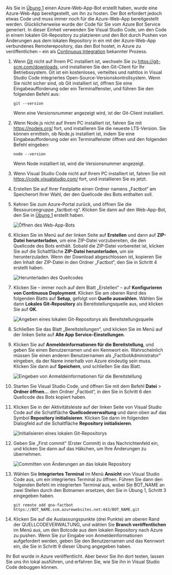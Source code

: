 Als Sie in [Übung 1](#Exercise1) einen Azure-Web-App-Bot erstellt haben, wurde eine Azure-Web-App bereitgestellt, um ihn zu hosten. Der Bot erfordert jedoch etwas Code und muss immer noch für die Azure-Web-App bereitgestellt werden. Glücklicherweise wurde der Code für Sie vom Azure Bot Service generiert. In dieser Einheit verwenden Sie Visual Studio Code, um den Code in einem lokalen Git-Repository zu platzieren und den Bot durch Pushen von Änderungen aus dem lokalen Repository in ein mit der Azure-Web-App verbundenes Remoterepository, das den Bot hostet, in Azure zu veröffentlichen – ein als [Continuous Integration](https://en.wikipedia.org/wiki/Continuous_integration) bekannter Prozess.

1. Wenn [Git](https://git-scm.com/) nicht auf Ihrem PC installiert ist, wechseln Sie zu https://git-scm.com/downloads, und installieren Sie den Git-Client für Ihr Betriebssystem. Git ist ein kostenloses, verteiltes und nahtlos in Visual Studio Code integriertes Open-Source-Versionskontrollsystem. Wenn Sie nicht sicher sind, ob Git installiert ist, öffnen Sie eine Eingabeaufforderung oder ein Terminalfenster, und führen Sie den folgenden Befehl aus:

    ``` 
    git --version
    ```

    Wenn eine Versionsnummer angezeigt wird, ist der Git-Client installiert.

1. Wenn Node.js nicht auf Ihrem PC installiert ist, fahren Sie mit https://nodejs.org/ fort, und installieren Sie die neueste LTS-Version. Sie können ermitteln, ob Node.js installiert ist, indem Sie eine Eingabeaufforderung oder ein Terminalfenster öffnen und den folgenden Befehl eingeben:

    ```
    node --version
    ```

    Wenn Node installiert ist, wird die Versionsnummer angezeigt.

1. Wenn Visual Studio Code nicht auf Ihrem PC installiert ist, fahren Sie mit https://code.visualstudio.com/ fort, und installieren Sie es jetzt.

1. Erstellen Sie auf Ihrer Festplatte einen Ordner namens „Factbot“ am Speicherort Ihrer Wahl, der den Quellcode des Bots enthalten soll.

1. Kehren Sie zum Azure-Portal zurück, und öffnen Sie die Ressourcengruppe „factbot-rg“. Klicken Sie dann auf den Web-App-Bot, den Sie in [Übung 1](#Exercise1) erstellt haben.

    ![Öffnen des Web-App-Bots](../media-draft/4-open-web-app-bot.png)

1. Klicken Sie im Menü auf der linken Seite auf **Erstellen** und dann auf **ZIP-Datei herunterladen**, um eine ZIP-Datei vorzubereiten, die den Quellcode des Bots enthält. Sobald die ZIP-Datei vorbereitet ist, klicken Sie auf die Schaltfläche **ZIP-Datei herunterladen**, um sie herunterzuladen. Wenn der Download abgeschlossen ist, kopieren Sie den Inhalt der ZIP-Datei in den Ordner „Factbot“, den Sie in Schritt 4 erstellt haben.

    ![Herunterladen des Quellcodes](../media-draft/4-download-source.png)

1. Klicken Sie – immer noch auf dem Blatt „Erstellen“ – auf **Konfigurieren von Continuous Deployment**. Klicken Sie am oberen Rand des folgenden Blatts auf **Setup**, gefolgt von **Quelle auswählen**. Wählen Sie dann **Lokales Git-Repository** als Bereitstellungsquelle aus, und klicken Sie auf **OK**. 

    ![Angeben eines lokalen Git-Repositorys als Bereitstellungsquelle](../media-draft/4-portal-set-local-git.png)

1. Schließen Sie das Blatt „Bereitstellungen“, und klicken Sie im Menü auf der linken Seite auf **Alle App Service-Einstellungen**.

1. Klicken Sie auf **Anmeldeinformationen für die Bereitstellung**, und geben Sie einen Benutzernamen und ein Kennwort ein. Wahrscheinlich müssen Sie einen anderen Benutzernamen als „FactbotAdministrator“ eingeben, da der Name innerhalb von Azure eindeutig sein muss. Klicken Sie dann auf **Speichern**, und schließen Sie das Blatt.

    ![Eingeben von Anmeldeinformationen für die Bereitstellung](../media-draft/4-portal-enter-ci-creds.png)

1. Starten Sie Visual Studio Code, und öffnen Sie mit dem Befehl **Datei** > **Ordner öffnen...** den Ordner „Factbot“, in den Sie in Schritt 6 den Quellcode des Bots kopiert haben.

1. Klicken Sie in der Aktivitätsleiste auf der linken Seite von Visual Studio Code auf die Schaltfläche **Quellcodeverwaltung** und dann oben auf das Symbol **Repository initialisieren**. Klicken Sie dann im folgenden Dialogfeld auf die Schaltfläche **Repository initialisieren**.

    ![Initialisieren eines lokalen Git-Repositorys](../media-draft/4-vs-init-git-repo.png)

1. Geben Sie „First commit“ (Erster Commit) in das Nachrichtenfeld ein, und klicken Sie dann auf das Häkchen, um Ihre Änderungen zu übernehmen.

    ![Committen von Änderungen an das lokale Repository](../media-draft/4-vs-first-git-commit.png)

1. Wählen Sie **Integriertes Terminal** im Menü **Ansicht** von Visual Studio Code aus, um ein integriertes Terminal zu öffnen. Führen Sie dann den folgenden Befehl im integrierten Terminal aus, wobei Sie BOT_NAME an zwei Stellen durch den Botnamen ersetzen, den Sie in Übung 1, Schritt 3 eingegeben haben.

    ```
    git remote add qna-factbot https://BOT_NAME.scm.azurewebsites.net:443/BOT_NAME.git
    ```

1. Klicken Sie auf die Auslassungspunkte (drei Punkte) am oberen Rand der QUELLCODEVERWALTUNG, und wählen Sie **Branch veröffentlichen** im Menü aus, um den Botcode aus dem lokalen Repository nach Azure zu pushen. Wenn Sie zur Eingabe von Anmeldeinformationen aufgefordert werden, geben Sie den Benutzernamen und das Kennwort ein, die Sie in Schritt 9 dieser Übung angegeben haben.

Ihr Bot wurde in Azure veröffentlicht. Aber bevor Sie ihn dort testen, lassen Sie uns ihn lokal ausführen, und erfahren Sie, wie Sie ihn in Visual Studio Code debuggen können.